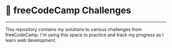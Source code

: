 # 📘 freeCodeCamp Challenges
___

This repository contains my solutions to various challenges from freeCodeCamp. I'm using this space to practice and track my progress as I learn web development.
